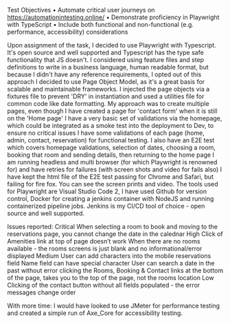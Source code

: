 Test Objectives
	•	Automate critical user journeys on https://automationintesting.online/
	•	Demonstrate proficiency in Playwright with TypeScript
	•	Include both functional and non-functional (e.g. performance, accessibility) considerations
 
Upon assignment of the task, I decided to use Playwright with Typescript. It's open source and well supported and Typescript has the type safe functionality that JS doesn't.
I considered using feature files and step definitions to write in a business language, human readable format, but because I didn't have any reference requirements, I opted out of this approach
I decided to use Page Object Model, as it's a great basis for scalable and maintainable frameworks.
I injected the page objects via a fixtures file to prevent 'DRY' in instantiation and used a utilities file for common code like date formatting.
My approach was to create multiple pages, even though I have created a page for 'contact form' when it is still on the 'Home page'
I have a very basic set of validations via the homepage, which could be integrated as a smoke test into the deployment to Dev, to ensure no critical issues
I have some validations of each page (home, admin, contact, reservation) for functional testing.
I also have an E2E test which covers homepage validations, selection of dates, choosing a room, booking that room and sending details, then returning to the home page
I am running headless and multi browser (for which Playwright is renowned for) and have retries for failures (with screen shots and video for fails also)
I have kept the html file of the E2E test passing for Chrome and Safari, but failing for fire fox. You can see the screen prints and video.
The tools used for Playwright are Visual Studio Code 2, I have used Github for version control, Docker for creating a jenkins container with NodeJS and running containerized pipeline jobs.
Jenkins is my CI/CD tool of choice - open source and well supported.

Issues reported:
  Critical
    When selecting a room to book and moving to the reservations page, you cannot change the date in the calednar
  High
    Click of Amenities link at top of page doesn’t work
    When there are no rooms available - the rooms screens is just blank and no informational/error displayed
  Medium
    User can add characters into the mobile reservations field
    Name field can have special character
    User can search a date in the past without error
    clicking the Rooms, Booking & Contact links at the bottom of the page, takes you to the top of the page, not the rooms location
  Low
    Clicking of the contact button without all fields populated - the error messages change order

With more time: 
  I would have looked to use JMeter for performance testing and created a simple run of Axe_Core for accessibility testing.




